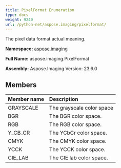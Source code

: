 ```yaml
---
title: PixelFormat Enumeration
type: docs
weight: 9240
url: /python-net/aspose.imaging/pixelformat/
---
```


The pixel data format actual meaning.

**Namespace:** [aspose.imaging](/imaging/python-net/aspose.imaging/)

**Full Name:** aspose.imaging.PixelFormat

**Assembly:**  Aspose.Imaging Version: 23.6.0

## **Members**
|**Member name**|**Description**|
| :- | :- |
|GRAYSCALE|The grayscale color space|
|BGR|The BGR color space.|
|RGB|The RGB color space.|
|Y_CB_CR|The YCbCr color space.|
|CMYK|The CMYK color space.|
|YCCK|The YCCK color space.|
|CIE_LAB|The CIE lab color space.|
